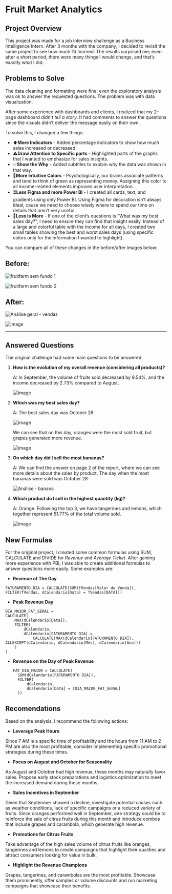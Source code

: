 # Fruit Market Analytics

## Project Overview
This project was made for a job interview challenge as a Business Intelligence Intern. After 3 months with the company, I decided to revisit the same project to see how much I’d learned. The results surprised me; even after a short period, there were many things I would change, and that’s exactly what I did.

## Problems to Solve

The data cleaning and formatting were fine; even the exploratory analysis was ok to answer the requested questions. The problem was with data visualization.

After some experience with dashboards and clients, I realized that my 2-page dashboard didn't *tell a story*. It had comments to answer the questions since the visuals didn’t deliver the message easily on their own.

To solve this, I changed a few things:

- ⬆️**More Indicators** - Added percentage indicators to show how much sales increased or decreased.
- ⚠️**Draw Attention to Specific parts** - Highlighted parts of the graphs that I wanted to emphasize for sales insights.
- ✅**Show the Why** - Added subtitles to explain why the data was shown in that way.
- 💸**More Intuitive Colors** - Psychologically, our brains associate patterns and tend to think of green as representing money. Assigning this color to all income-related elements improves user interpretation.
- ⏳**Less Figma and more Power BI** -  I created all cards, text, and gradients using only Power BI. Using Figma for decoration isn’t always ideal, cause we need to choose wisely where to spend our time on details that aren’t very useful.
- 🔎**Less is More** - If one of the client’s questions is "What was my best sales day?", I need to ensure they can find that insight easily. Instead of a large and colorful table with the income for all days, I created two small tables showing the best and worst sales days (using specific colors only for the information I wanted to highlight).


You can compare all of these changes in the before/after images below:

## Before:
![fruitfarm sem fundo 1](https://github.com/user-attachments/assets/235178a5-78a4-44a8-bdb6-1c4d8f2cdf1a)

![fruitfarm sem fundo 2](https://github.com/user-attachments/assets/f12d4e53-ae5a-4ffb-bd38-9025cd392fef)

## After:
![Análise geral - vendas](https://github.com/user-attachments/assets/940f6148-61e4-4d34-ad5c-8dc607dde392)

![image](https://github.com/user-attachments/assets/159d1d88-6ff0-473c-a3d5-f40751fb1db5)

------------------------

## Answered Questions

The original challenge had some main questions to be answered:

1. **How is the evolution of my overall revenue (considering all products)?**

   A: In September, the volume of fruits sold decreased by 9.54%, and the income decreased by 2.73% compared to August.
   
   ![image](https://github.com/user-attachments/assets/aed2508c-4f18-4018-a897-5f6c41c8dacd)

2. **Which was my best sales day?**

   A: The best sales day was October 26.
   
   ![image](https://github.com/user-attachments/assets/764a9b5f-08c3-438a-b724-07213239a875)

   We can see that on this day, oranges were the most sold fruit, but grapes generated more revenue.
 
   ![image](https://github.com/user-attachments/assets/d9096906-3400-4f36-86c0-9d8e4131625f)

4. **On which day did I sell the most bananas?**
   
   A: We can find the answer on page 2 of the report, where we can see more details about the sales by product. The day when the most bananas were sold was October 28.

   ![Análise - banana](https://github.com/user-attachments/assets/c87913c1-b74c-449c-a5d5-05e01cbd281e)

5. **Which product do I sell in the highest quantity (kg)?**

   A: Orange. Following the top 3, we have tangerines and lemons, which together represent 51.77% of the total volume sold.

   ![image](https://github.com/user-attachments/assets/e339b6d3-a6cd-47a7-9ab1-04eabd23a3df)

## New Formulas

For the original project, I created some common formulas using SUM, CALCULATE and DIVIDE for *Revenue* and *Average Ticket*. After gaining more experience with PBI, I was able to create additional formulas to answer questions more easily. Some examples are:

- **Revenue of The Day**
  
```DAX
FATURAMENTO_DIA = CALCULATE(SUM(fVendas[Valor de Venda]), FILTER(fVendas, dCalendario[Data] = fVendas[DATA]))
```

- **Peak Revenue Day**

```DAX
DIA_MAIOR_FAT_GERAL = 
CALCULATE(
    MAX(dCalendario[Data]), 
    FILTER(
        dCalendario,
        dCalendario[FATURAMENTO DIA] = 
            CALCULATE(MAX(dCalendario[FATURAMENTO DIA]), ALLEXCEPT(dCalendario, dCalendario[Mês], dCalendario[Ano]))
    )
)
```

- **Revenue on the Day of Peak Revenue**
  ```DAX
  FAT_DIA_MAIOR = CALCULATE(
    SUM(dCalendario[FATURAMENTO DIA]),
    FILTER(
        dCalendario,
        dCalendario[Data] = [DIA_MAIOR_FAT_GERAL]
    ))
  ```

## Recomendations

Based on the analysis, I recommend the following actions:

- **Leverage Peak Hours**

Since 7 AM is a specific time of profitability and the hours from 11 AM to 2 PM are also the most profitable, consider implementing specific promotional strategies during these times.

- **Focus on August and October for Seasonality**

As August and October had high revenue, these months may naturally favor sales. Propose early stock preparations and logistics optimization to meet the increased demand during these months.

- **Sales Incentives in September**

Given that September showed a decline, investigate potential causes such as weather conditions, lack of specific campaigns or a reduced variety of fruits. Since oranges performed well in September, one strategy could be to reinforce the sale of citrus fruits during this month and introduce combos that include grapes and carambola, which generate high revenue.

 - **Promotions for Citrus Fruits**

Take advantage of the high sales volume of citrus fruits like oranges, tangerines and lemons to create campaigns that highlight their qualities and attract consumers looking for value in bulk.

- **Highlight the Revenue Champions**

Grapes, tangerines, and carambolas are the most profitable. Showcase them prominently, offer samples or volume discounts and run marketing campaigns that showcase their benefits.



